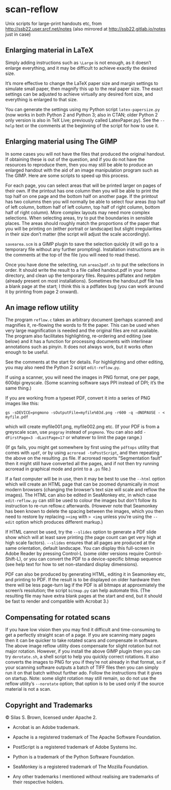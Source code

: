 # scan-reflow
Unix scripts for large-print handouts etc, from http://ssb22.user.srcf.net/notes
(also mirrored at http://ssb22.gitlab.io/notes just in case)

Enlarging material in LaTeX
---------------------------

Simply adding instructions such as `\Large` is not enough, as it doesn’t enlarge everything, and it may be difficult to achieve exactly the desired size.

It’s more effective to change the LaTeX paper size and margin settings to simulate small paper, then magnify this up to the real paper size.  The exact settings can be adjusted to achieve virtually any desired font size, and everything is enlarged to that size.

You can generate the settings using my Python script `latex-papersize.py` (now works in both Python 2 and Python 3; also in CTAN; older Python 2 only version is also in TeX Live; previously called LatexPaper.py).  See the `--help` text or the comments at the beginning of the script for how to use it.

Enlarging material using The GIMP
---------------------------------

In some cases you will not have the files that produced the original handout.  If obtaining these is out of the question, and if you do not have the resources to reproduce them, then you may still be able to produce an enlarged handout with the aid of an image manipulation program such as The GIMP.  Here are some scripts to speed up this process.

For each page, you can select areas that will be printed larger on pages of their own.  If the printout has one column then you will be able to print the top half on one page and the bottom half on another page.  If the printout has two columns then you will normally be able to select four areas (top half of left column, bottom half of left column, top half of right column, bottom half of right column).  More complex layouts may need more complex selections.  When selecting areas, try to put the boundaries in sensible places.  The areas should roughly match the proportions of the paper that you will be printing on (either portrait or landscape) but slight irregularities in their size don’t matter (the script will adjust the scale accordingly).

`savearea.scm` is a GIMP plugin to save the selection quickly (it will go to a temporary file without any further prompting).  Installation instructions are in the comments at the top of the file (you will need to read these).

Once you have done the selecting, run `areas2pdf.sh` to put the selections in order.  It should write the result to a file called handout.pdf in your home directory, and clean up the temporary files.  Requires pdflatex and netpbm (already present on most installations).  Sometimes the handout.pdf file has a blank page at the start; I think this is a pdflatex bug (you can work around it by printing from page 2 onward).

An image reflow utility
-----------------------

The program `reflow.c` takes an arbitrary document (perhaps scanned) and magnifies it, re-flowing the words to fit the paper.  This can be used when very large magnification is needed and the original files are not available.  The program also facilitates highlighting, re-ordering and editing (see below) and it has a function for processing documents with interlinear annotations such as pinyin.  It does not always work, but it works often enough to be useful.

See the comments at the start for details.  For highlighting and other editing, you may also need the Python 2 script `edit-reflow.py`.

If using a scanner, you will need the images in PNG format, one per page, 600dpi greyscale. (Some scanning software says PPI instead of DPI; it’s the same thing.)

If you are working from a typeset PDF, convert it into a series of PNG images like this:

`gs -sDEVICE=pngmono -sOutputFile=myfile%03d.png -r600 -q -dNOPAUSE - < myfile.pdf`

which will create myfile001.png, myfile002.png etc.  (If your PDF is from a greyscale scan, use `pnggray` instead of `pngmono`. You can also add `-dFirstPage=3 -dLastPage=17` or whatever to limit the page range.)

(If gs fails, you might get somewhere by first using the `pdftops` utility that comes with `xpdf`, or by using `acroread -toPostScript`, and then repeating the above on the resulting .ps file.  If acroread reports “Segmentation fault” then it might still have converted all the pages, and if not then try running acroread in graphical mode and print to a `.ps` file.)

If a fast computer will be in use, then it may be best to use the `--html` option which will create an HTML page that can be zoomed dynamically in most modern browsers (changing the browser’s text size will scale and reflow the images).  The HTML can also be edited in SeaMonkey etc, in which case `edit-reflow.py` can still be used to colour the images but don’t follow its instruction to re-run reflow.c afterwards. (However note that Seamonkey has been known to delete the spacing between the images, which you then need to restore by replacing `><img` with `> <img` unless you’re using the `--edit` option which produces different markup.)

If HTML cannot be used, try the `--slides` option to generate a PDF slide show which will at least save printing (the page count can get very high at high scale factors).  `--slides` ensures that all pages are produced at the same orientation, default landscape.  You can display this full-screen in Adobe Reader by pressing Control-L (some older versions require Control-Shift-L), or you can convert the PDF to a device-specific bitmap sequence (see help text for how to set non-standard display dimensions).

PDF can also be produced by generating HTML, editing it in Seamonkey etc, and printing to PDF. If the result is to be displayed on older hardware then there will be less page-turn lag if the PDF is all bitmaps at approxmiately the screen’s resolution; the script `bitmap.py` can help automate this. (The resulting file may have extra blank pages at the start and end, but it should be fast to render and compatible with Acrobat 3.)

Compensating for rotated scans
------------------------------

If you have low vision then you may find it difficult and time-consuming to get a perfectly straight scan of a page.  If you are scanning many pages then it can be quicker to take rotated scans and compensate in software.  The above image reflow utility does compensate for slight rotation but not major rotation.  However, if you install the above GIMP plugin then you can try `derotate.sh`, a shell script to help you quickly correct rotations. It also converts the images to PNG for you if they’re not already in that format, so if your scanning software outputs a batch of TIFF files then you can simply run it on that batch without further ado.  Follow the instructions that it gives on startup.  Note: some slight rotation may still remain, so do not use the reflow utility’s `--norotate` option; that option is to be used only if the source material is not a scan.

Copyright and Trademarks
------------------------

© Silas S. Brown, licensed under Apache 2.

* Acrobat is an Adobe trademark.

* Apache is a registered trademark of The Apache Software Foundation.

* PostScript is a registered trademark of Adobe Systems Inc.

* Python is a trademark of the Python Software Foundation.

* SeaMonkey is a registered trademark of The Mozilla Foundation.

* Any other trademarks I mentioned without realising are trademarks of their respective holders.
